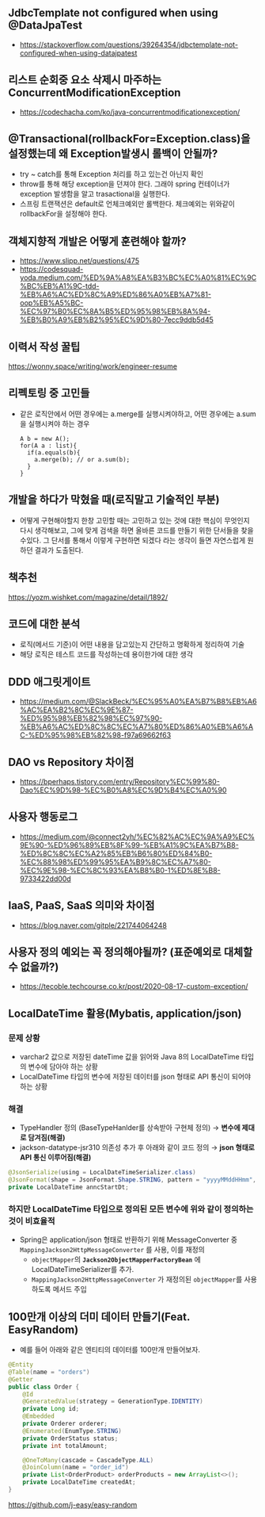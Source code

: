 

## JdbcTemplate not configured when using @DataJpaTest
- https://stackoverflow.com/questions/39264354/jdbctemplate-not-configured-when-using-datajpatest


## 리스트 순회중 요소 삭제시 마주하는 ConcurrentModificationException

- https://codechacha.com/ko/java-concurrentmodificationexception/

## @Transactional(rollbackFor=Exception.class)을 설정했는데 왜 Exception발생시 롤백이 안될까?
- try ~ catch를 통해 Exception 처리를 하고 있는건 아닌지 확인
- throw를 통해 해당 exception을 던져야 한다. 그래야 spring 컨테이너가 exception 발생함을 알고 trasactional을 실행한다.
- 스프링 트랜잭션은 default로 언체크예외만 롤백한다. 체크예외는 위와같이 rollbackFor을 설정해야 한다.

## 객체지향적 개발은 어떻게 훈련해야 할까?
- https://www.slipp.net/questions/475
- https://codesquad-yoda.medium.com/%ED%9A%A8%EA%B3%BC%EC%A0%81%EC%9C%BC%EB%A1%9C-tdd-%EB%A6%AC%ED%8C%A9%ED%86%A0%EB%A7%81-oop%EB%A5%BC-%EC%97%B0%EC%8A%B5%ED%95%98%EB%8A%94-%EB%B0%A9%EB%B2%95%EC%9D%80-7ecc9ddb5d45

## 이력서 작성 꿀팁
https://wonny.space/writing/work/engineer-resume


## 리펙토링 중 고민들
- 같은 로직안에서 어떤 경우에는 a.merge를 실행시켜야하고, 어떤 경우에는 a.sum을 실행시켜야 하는 경우
  ```
  A b = new A();
  for(A a : list){
    if(a.equals(b){
      a.merge(b); // or a.sum(b);
    }
  }
  ```

## 개발을 하다가 막혔을 때(로직말고 기술적인 부분)
- 어떻게 구현해야할지 한창 고민할 때는 고민하고 있는 것에 대한 핵심이 무엇인지 다시 생각해보고, 그에 맞게 검색을 하면 올바른 코드를 만들기 위한 단서들을 찾을수있다. 그 단서를 통해서 이렇게 구현하면 되겠다 라는 생각이 들면 자연스럽게 원하던 결과가 도출된다.

## 책추천
https://yozm.wishket.com/magazine/detail/1892/

## 코드에 대한 분석
- 로직(메서드 기준)이 어떤 내용을 담고있는지 간단하고 명확하게 정리하여 기술
- 해당 로직은 테스트 코드를 작성하는데 용이한가에 대한 생각

## DDD 애그릿게이트
- https://medium.com/@SlackBeck/%EC%95%A0%EA%B7%B8%EB%A6%AC%EA%B2%8C%EC%9E%87-%ED%95%98%EB%82%98%EC%97%90-%EB%A6%AC%ED%8C%8C%EC%A7%80%ED%86%A0%EB%A6%AC-%ED%95%98%EB%82%98-f97a69662f63


## DAO vs Repository 차이점
- https://bperhaps.tistory.com/entry/Repository%EC%99%80-Dao%EC%9D%98-%EC%B0%A8%EC%9D%B4%EC%A0%90

## 사용자 행동로그
- https://medium.com/@connect2yh/%EC%82%AC%EC%9A%A9%EC%9E%90-%ED%96%89%EB%8F%99-%EB%A1%9C%EA%B7%B8-%ED%8C%8C%EC%A2%85%EB%B6%80%ED%84%B0-%EC%88%98%ED%99%95%EA%B9%8C%EC%A7%80-%EC%9E%98-%EC%8C%93%EA%B8%B0-1%ED%8E%B8-9733422dd00d


## IaaS, PaaS, SaaS 의미와 차이점
- https://blog.naver.com/gitple/221744064248

## 사용자 정의 예외는 꼭 정의해야될까? (표준예외로 대체할 수 없을까?)
- https://tecoble.techcourse.co.kr/post/2020-08-17-custom-exception/




## LocalDateTime 활용(Mybatis, application/json)

### 문제 상황

- varchar2 값으로 저장된 dateTime 값을 읽어와 Java 8의 LocalDateTime 타입의 변수에 담아야 하는 상황
- LocalDateTime 타입의 변수에 저장된 데이터를 json 형태로 API 통신이 되어야 하는 상황

### 해결

- TypeHandler 정의 (BaseTypeHanlder를 상속받아 구현체 정의) → **변수에 제대로 담겨짐(해결)**
- jackson-datatype-jsr310 의존성 추가 후 아래와 같이 코드 정의 → **json 형태로 API 통신 이루어짐(해결)**

```java
@JsonSerialize(using = LocalDateTimeSerializer.class)
@JsonFormat(shape = JsonFormat.Shape.STRING, pattern = "yyyyMMddHHmm", timezone = "Asia/Seoul")
private LocalDateTime anncStartDt;
```

### **하지만 LocalDateTime 타입으로 정의된 모든 변수에 위와 같이 정의하는 것이 비효율적**

- Spring은 application/json 형태로 반환하기 위해 MessageConverter 중 `MappingJackson2HttpMessageConverter` 를 사용, 이를 재정의
    - `objectMapper`의 **`Jackson2ObjectMapperFactoryBean`** 에 LocalDateTimeSerializer를 추가.
    - `MappingJackson2HttpMessageConverter` 가 재정의된 `objectMapper`를 사용하도록 메서드 주입



## 100만개 이상의 더미 데이터 만들기(Feat. EasyRandom)
- 예를 들어 아래와 같은 엔티티의 데이터를 100만개 만들어보자.
```java
@Entity
@Table(name = "orders")
@Getter
public class Order {
    @Id
    @GeneratedValue(strategy = GenerationType.IDENTITY)
    private Long id;
    @Embedded
    private Orderer orderer;
    @Enumerated(EnumType.STRING)
    private OrderStatus status;
    private int totalAmount;

    @OneToMany(cascade = CascadeType.ALL)
    @JoinColumn(name = "order_id")
    private List<OrderProduct> orderProducts = new ArrayList<>();
    private LocalDateTime createdAt;
}
```








https://github.com/j-easy/easy-random






